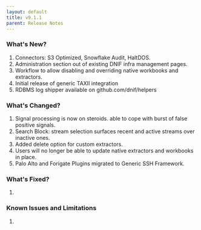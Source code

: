```yaml
---
layout: default
title: v9.1.1
parent: Release Notes
---
```


### What's New?
1. Connectors: S3 Optimized, Snowflake Audit, HaltDOS.
2. Administration section out of existing DNIF infra management pages.
3. Workflow to allow disabling and overriding native workbooks and extractors.
4. Initial release of generic TAXII integration
5. RDBMS log shipper available on github.com/dnif/helpers

### What's Changed?
1. Signal processing is now on steroids. able to cope with burst of false positive signals.
2. Search Block: stream selection surfaces recent and active streams over inactive ones.
3. Added delete option for custom extractors.
4. Users will no longer be able to update native extractors and workbooks in place.
5. Palo Alto and Forigate Plugins migrated to Generic SSH Framework.

### What's Fixed?
1. 

### Known Issues and Limitations
1. 
